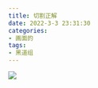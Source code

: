 ```yaml
---
title: 切割正解
date: 2022-3-3 23:31:30
categories:
- 画面的
tags:
- 黑道组
---
```


![](https://github.com/spooats/spooats.github.io/raw/master/images/2022-03-10.jpg)
